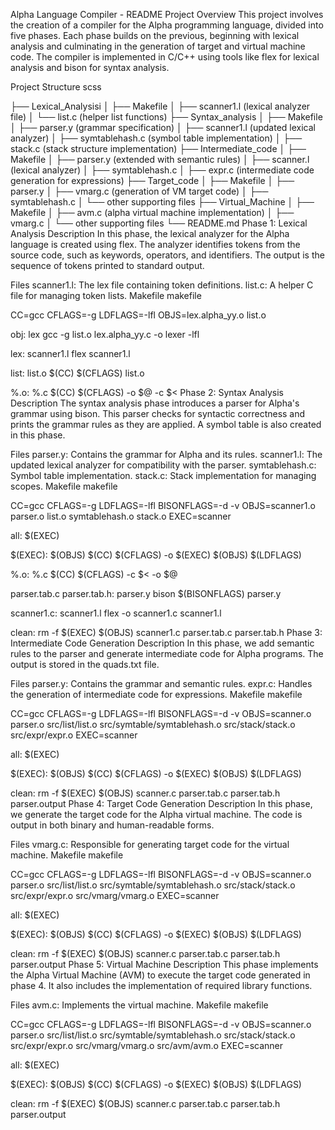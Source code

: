 Alpha Language Compiler - README
Project Overview
This project involves the creation of a compiler for the Alpha programming language, divided into five phases. Each phase builds on the previous, beginning with lexical analysis and culminating in the generation of target and virtual machine code. The compiler is implemented in C/C++ using tools like flex for lexical analysis and bison for syntax analysis.

Project Structure
scss

├── Lexical_Analysisi
│   ├── Makefile
│   ├── scanner1.l (lexical analyzer file)
│   └── list.c (helper list functions)
├── Syntax_analysis
│   ├── Makefile
│   ├── parser.y (grammar specification)
│   ├── scanner1.l (updated lexical analyzer)
│   ├── symtablehash.c (symbol table implementation)
│   ├── stack.c (stack structure implementation)
├── Intermediate_code
│   ├── Makefile
│   ├── parser.y (extended with semantic rules)
│   ├── scanner.l (lexical analyzer)
│   ├── symtablehash.c
│   ├── expr.c (intermediate code generation for expressions)
├── Target_code
│   ├── Makefile
│   ├── parser.y
│   ├── vmarg.c (generation of VM target code)
│   ├── symtablehash.c
│   └── other supporting files
├── Virtual_Machine
│   ├── Makefile
│   ├── avm.c (alpha virtual machine implementation)
│   ├── vmarg.c
│   └── other supporting files
└── README.md
Phase 1: Lexical Analysis
Description
In this phase, the lexical analyzer for the Alpha language is created using flex. The analyzer identifies tokens from the source code, such as keywords, operators, and identifiers. The output is the sequence of tokens printed to standard output.

Files
scanner1.l: The lex file containing token definitions.
list.c: A helper C file for managing token lists.
Makefile
makefile

CC=gcc
CFLAGS=-g
LDFLAGS=-lfl
OBJS=lex.alpha_yy.o list.o

obj: lex
	gcc -g list.o lex.alpha_yy.c -o lexer -lfl

lex: scanner1.l
	flex scanner1.l

list: list.o
	$(CC) $(CFLAGS) list.o

%.o: %.c
	$(CC) $(CFLAGS) -o $@ -c $<
Phase 2: Syntax Analysis
Description
The syntax analysis phase introduces a parser for Alpha's grammar using bison. This parser checks for syntactic correctness and prints the grammar rules as they are applied. A symbol table is also created in this phase.

Files
parser.y: Contains the grammar for Alpha and its rules.
scanner1.l: The updated lexical analyzer for compatibility with the parser.
symtablehash.c: Symbol table implementation.
stack.c: Stack implementation for managing scopes.
Makefile
makefile

CC=gcc
CFLAGS=-g
LDFLAGS=-lfl
BISONFLAGS=-d -v
OBJS=scanner1.o parser.o list.o symtablehash.o stack.o
EXEC=scanner

all: $(EXEC)

$(EXEC): $(OBJS)
	$(CC) $(CFLAGS) -o $(EXEC) $(OBJS) $(LDFLAGS)

%.o: %.c
	$(CC) $(CFLAGS) -c $< -o $@

parser.tab.c parser.tab.h: parser.y
	bison $(BISONFLAGS) parser.y

scanner1.c: scanner1.l
	flex -o scanner1.c scanner1.l

clean:
	rm -f $(EXEC) $(OBJS) scanner1.c parser.tab.c parser.tab.h
Phase 3: Intermediate Code Generation
Description
In this phase, we add semantic rules to the parser and generate intermediate code for Alpha programs. The output is stored in the quads.txt file.

Files
parser.y: Contains the grammar and semantic rules.
expr.c: Handles the generation of intermediate code for expressions.
Makefile
makefile

CC=gcc
CFLAGS=-g
LDFLAGS=-lfl
BISONFLAGS=-d -v
OBJS=scanner.o parser.o src/list/list.o src/symtable/symtablehash.o src/stack/stack.o src/expr/expr.o
EXEC=scanner

all: $(EXEC)

$(EXEC): $(OBJS)
	$(CC) $(CFLAGS) -o $(EXEC) $(OBJS) $(LDFLAGS)

clean:
	rm -f $(EXEC) $(OBJS) scanner.c parser.tab.c parser.tab.h parser.output
Phase 4: Target Code Generation
Description
In this phase, we generate the target code for the Alpha virtual machine. The code is output in both binary and human-readable forms.

Files
vmarg.c: Responsible for generating target code for the virtual machine.
Makefile
makefile

CC=gcc
CFLAGS=-g
LDFLAGS=-lfl
BISONFLAGS=-d -v
OBJS=scanner.o parser.o src/list/list.o src/symtable/symtablehash.o src/stack/stack.o src/expr/expr.o src/vmarg/vmarg.o
EXEC=scanner

all: $(EXEC)

$(EXEC): $(OBJS)
	$(CC) $(CFLAGS) -o $(EXEC) $(OBJS) $(LDFLAGS)

clean:
	rm -f $(EXEC) $(OBJS) scanner.c parser.tab.c parser.tab.h parser.output
Phase 5: Virtual Machine
Description
This phase implements the Alpha Virtual Machine (AVM) to execute the target code generated in phase 4. It also includes the implementation of required library functions.

Files
avm.c: Implements the virtual machine.
Makefile
makefile

CC=gcc
CFLAGS=-g
LDFLAGS=-lfl
BISONFLAGS=-d -v
OBJS=scanner.o parser.o src/list/list.o src/symtable/symtablehash.o src/stack/stack.o src/expr/expr.o src/vmarg/vmarg.o src/avm/avm.o
EXEC=scanner

all: $(EXEC)

$(EXEC): $(OBJS)
	$(CC) $(CFLAGS) -o $(EXEC) $(OBJS) $(LDFLAGS)

clean:
	rm -f $(EXEC) $(OBJS) scanner.c parser.tab.c parser.tab.h parser.output
